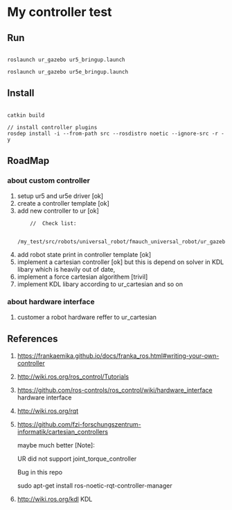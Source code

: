 # My controller test

## Run

```

roslaunch ur_gazebo ur5_bringup.launch 

roslaunch ur_gazebo ur5e_bringup.launch 

```

## Install

```

catkin build

// install controller plugins
rosdep install -i --from-path src --rosdistro noetic --ignore-src -r -y

```

## RoadMap

### about custom controller 

1. setup ur5 and ur5e driver [ok]
2. create a controller template [ok]
3. add new controller to ur [ok]
    ```
        //  Check list:
        
        /my_test/src/robots/universal_robot/fmauch_universal_robot/ur_gazebo/config/ur5e_controllers.yaml
    ```
4. add robot state print in controller template [ok]
5. implement a cartesian controller [ok] but this is depend on solver in KDL libary which is heavily out of date, 
6. implement a force cartesian algorithem [trivil]
7. implement KDL libary according to ur_cartesian and so on 

### about hardware interface 
1. customer a robot hardware reffer to ur_cartesian



## References

1. https://frankaemika.github.io/docs/franka_ros.html#writing-your-own-controller
2. http://wiki.ros.org/ros_control/Tutorials 
3. https://github.com/ros-controls/ros_control/wiki/hardware_interface hardware interface
4. http://wiki.ros.org/rqt
5. https://github.com/fzi-forschungszentrum-informatik/cartesian_controllers 

    maybe much better [Note]: 
    
    UR did not support joint_torque_controller

    Bug in this repo

    sudo apt-get install ros-noetic-rqt-controller-manager
6. http://wiki.ros.org/kdl KDL